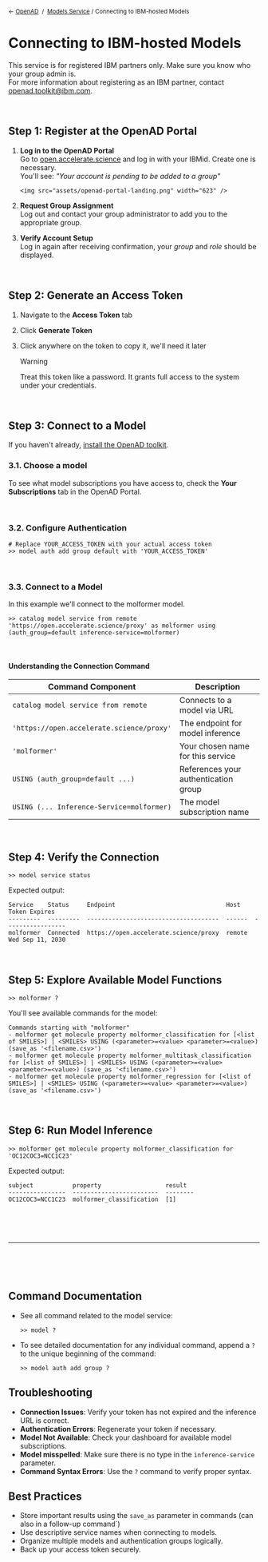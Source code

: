 <sub>&larr; [OpenAD](../../#openad) &nbsp;/&nbsp; [Models Service](../models-service.md) / Connecting to IBM-hosted Models</sub>

# Connecting to IBM-hosted Models

This service is for registered IBM partners only. Make sure you know who your group admin is.  
For more information about registering as an IBM partner, contact openad.toolkit@ibm.com.

<br>

## Step 1: Register at the OpenAD Portal

1.  **Log in to the OpenAD Portal**  
    Go to [open.accelerate.science](https://open.accelerate.science) and log in with your IBMid. Create one is necessary.  
    You'll see: _"Your account is pending to be added to a group"_

        <img src="assets/openad-portal-landing.png" width="623" />

1.  **Request Group Assignment**  
    Log out and contact your group administrator to add you to the appropriate group.

1.  **Verify Account Setup**  
    Log in again after receiving confirmation, your _group_ and _role_ should be displayed.

<br>

## Step 2: Generate an Access Token

1. Navigate to the **Access Token** tab
2. Click **Generate Token**
3. Click anywhere on the token to copy it, we'll need it later

    > [!WARNING]
    > Treat this token like a password. It grants full access to the system under your credentials.

<br>

## Step 3: Connect to a Model

If you haven't already, [install the OpenAD toolkit](../#quick-install).

### 3.1. Choose a model

To see what model subscriptions you have access to, check the **Your Subscriptions** tab in the OpenAD Portal.

<br>

### 3.2. Configure Authentication

```shell
# Replace YOUR_ACCESS_TOKEN with your actual access token
>> model auth add group default with 'YOUR_ACCESS_TOKEN'
```

<br>

### 3.3. Connect to a Model

In this example we'll connect to the molformer model.

```shell
>> catalog model service from remote 'https://open.accelerate.science/proxy' as molformer using (auth_group=default inference-service=molformer)
```

<br>

#### Understanding the Connection Command

| Command Component                         | Description                          |
| ----------------------------------------- | ------------------------------------ |
| `catalog model service from remote`       | Connects to a model via URL          |
| `'https://open.accelerate.science/proxy'` | The endpoint for model inference     |
| `'molformer'`                             | Your chosen name for this service    |
| `USING (auth_group=default ...)`          | References your authentication group |
| `USING (... Inference-Service=molformer)` | The model subscription name          |

<br>

## Step 4: Verify the Connection

```shell
>> model service status
```

Expected output:

```text
Service    Status     Endpoint                               Host    Token Expires
---------  ---------  -------------------------------------  ------  -----------------
molformer  Connected  https://open.accelerate.science/proxy  remote  Wed Sep 11, 2030
```

<br>

## Step 5: Explore Available Model Functions

```shell
>> molformer ?
```

You'll see available commands for the model:

```text
Commands starting with "molformer"
- molformer get molecule property molformer_classification for [<list of SMILES>] | <SMILES> USING (<parameter>=<value> <parameter>=<value>) (save_as '<filename.csv>')
- molformer get molecule property molformer_multitask_classification for [<list of SMILES>] | <SMILES> USING (<parameter>=<value> <parameter>=<value>) (save_as '<filename.csv>')
- molformer get molecule property molformer_regression for [<list of SMILES>] | <SMILES> USING (<parameter>=<value> <parameter>=<value>) (save_as '<filename.csv>')
```

<br>

## Step 6: Run Model Inference

```shell
>> molformer get molecule property molformer_classification for 'OC12COC3=NCC1C23'
```

Expected output:

```text
subject           property                  result
----------------  ------------------------  --------
OC12COC3=NCC1C23  molformer_classification  [1]
```

<br><br><br>

---

<br><br><br>

## Command Documentation

-   See all command related to the model service:

    ```shell
    >> model ?
    ```

-   To see detailed documentation for any individual command, append a `?` to the unique beginning of the command:

    ```shell
    >> model auth add group ?
    ```

## Troubleshooting

-   **Connection Issues**: Verify your token has not expired and the inference URL is correct.
-   **Authentication Errors**: Regenerate your token if necessary.
-   **Model Not Available**: Check your dashboard for available model subscriptions.
-   **Model misspelled**: Make sure there is no type in the `inference-service` parameter.
-   **Command Syntax Errors**: Use the `?` command to verify proper syntax.

## Best Practices

-   Store important results using the `save_as` parameter in commands (can also in a follow-up command`)
-   Use descriptive service names when connecting to models.
-   Organize multiple models and authentication groups logically.
-   Back up your access token securely.
